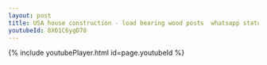 ```yaml
---
layout: post
title: USA house construction - load bearing wood posts  whatsapp status
youtubeId: 8XO1C6ygD78
---
```


{% include youtubePlayer.html id=page.youtubeId %}
